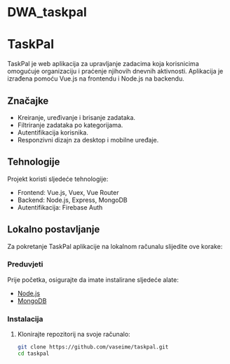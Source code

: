 # DWA_taskpal

# TaskPal

TaskPal je web aplikacija za upravljanje zadacima koja korisnicima omogućuje organizaciju i praćenje njihovih dnevnih aktivnosti. Aplikacija je izrađena pomoću Vue.js na frontendu i Node.js na backendu.

## Značajke

- Kreiranje, uređivanje i brisanje zadataka.
- Filtriranje zadataka po kategorijama.
- Autentifikacija korisnika.
- Responzivni dizajn za desktop i mobilne uređaje.

## Tehnologije

Projekt koristi sljedeće tehnologije:
- Frontend: Vue.js, Vuex, Vue Router
- Backend: Node.js, Express, MongoDB
- Autentifikacija: Firebase Auth

## Lokalno postavljanje

Za pokretanje TaskPal aplikacije na lokalnom računalu slijedite ove korake:

### Preduvjeti

Prije početka, osigurajte da imate instalirane sljedeće alate:
- [Node.js](https://nodejs.org/en/)
- [MongoDB](https://www.mongodb.com/try/download/community)

### Instalacija

1. Klonirajte repozitorij na svoje računalo:
   ```bash
   git clone https://github.com/vaseime/taskpal.git
   cd taskpal
